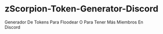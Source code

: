 # zScorpion-Token-Generator-Discord
Generador De Tokens Para Floodear O Para Tener Más Miembros En Discord
